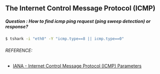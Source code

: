 ## The Internet Control Message Protocol (ICMP)
##### Question : How to find icmp ping request (ping sweep detection) or response?
```bash
$ tshark -i "eth0" -Y "icmp.type==8 || icmp.type==0"
```

###### REFERENCE:

* [IANA - Internet Control Message Protocol (ICMP) Parameters](https://www.iana.org/assignments/icmp-parameters/icmp-parameters.xhtml)
